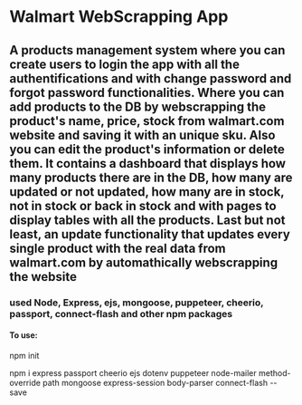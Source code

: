# Walmart WebScrapping App
## A products management system where you can create users to login the app with all the authentifications and with change password and forgot password functionalities. Where you can add products to the DB by webscrapping the product's name, price, stock from walmart.com website and saving it with an unique sku. Also you can edit the product's information or delete them. It contains a dashboard that displays how many products there are in the DB, how many are updated or not updated, how many are in stock, not in stock or back in stock and with pages to display tables with all the products. Last but not least, an update functionality that updates every single product with the real data from walmart.com by automathically webscrapping the website   
### used Node, Express, ejs, mongoose, puppeteer, cheerio, passport, connect-flash and other npm packages

#### To use: 

npm init

npm i express passport cheerio ejs dotenv puppeteer node-mailer method-override path mongoose express-session body-parser connect-flash --save
